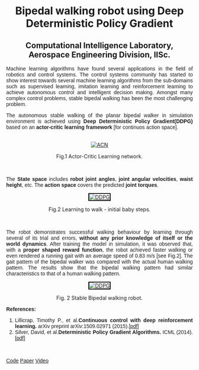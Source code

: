
<center><h1 class="rsection"><b>Bipedal walking robot using Deep Deterministic Policy Gradient</b></h1></center>

<center><h2><b>Computational Intelligence Laboratory, Aerospace Engineering Division, IISc.</b></h2></center>

<div class="container-fluid">
  <div class="row">
    <!-- <div class="col-md-6">
        <img class="rimg" src="{{ site.github.url }}/media/biped_trained.gif" />
    </div> -->
    <div class="col-md-12">
        <!-- <h3 class="rtitle"><b>Bipedal walking robot using Deep Deterministic Policy Gradient.</b></h3> -->
        <p style="text-align:justify; font-family: 'Merriweather', 'Hiragino Sans GB', 'Microsoft YaHei', 'WenQuanYi Micro Hei', sans-serif;">
        Machine learning algorithms have found several applications in the field of robotics and control systems. The control systems community has started to show interest towards several machine learning algorithms from the sub-domains such as supervised learning, imitation learning and reinforcement learning to achieve autonomous control and intelligent decision making. Amongst many complex control problems, stable bipedal walking has been the most challenging problem.</p> 
        <p style="text-align:justify; font-family: 'Merriweather', 'Hiragino Sans GB', 'Microsoft YaHei', 'WenQuanYi Micro Hei', sans-serif;">
        The autonomous stable walking of the planar bipedal walker in simulation environment is achieved using <strong>Deep Deterministic Policy Gradient(DDPG)</strong> based on an <strong>actor-critic learning framework</strong> [for continuos action space]. 
        </p>
        <br>
        <center>
            <div class="image-wrapper">
                <a class ="image-popup" href="https://nav74neet.github.io/media/blog/ac_network.jpg" title="ACN">
                    <img src="https://nav74neet.github.io/media/blog/ac_network.jpg" alt="ACN" align="middle">
                </a>
            <center>
                <p class="image-caption" style="font-size:14px; text-align: center;">
                    Fig.1 Actor-Critic Learning network.
                </p>
            </center>
            </div>
        </center>
        <br>
        <p style="text-align:justify; font-family: 'Merriweather', 'Hiragino Sans GB', 'Microsoft YaHei', 'WenQuanYi Micro Hei', sans-serif;">
        The <b>State space</b> includes <b>robot joint angles</b>, <b>joint angular velocities</b>, <b>waist height</b>, etc. The <b>action space</b> covers the predicted <b>joint torques</b>.</p>
        <p style="text-align:justify; font-family: 'Merriweather', 'Hiragino Sans GB', 'Microsoft YaHei', 'WenQuanYi Micro Hei', sans-serif;">
        <center>
            <div class="image-wrapper">
                <a class ="image-popup" href="https://nav74neet.github.io/media/biped_training.gif" title="DDPG">
                    <img src="https://nav74neet.github.io/media/biped_training.gif" alt="DDPG" style="border:2px solid black;" align="middle">
                </a>
            <center>
                <p class="image-caption" style="font-size:14px; text-align: center;">
                    Fig.2 Learning to walk - initial baby steps.
                </p>
            </center>
            </div>
        </center>
        <br>    
        <p style="text-align:justify; font-family: 'Merriweather', 'Hiragino Sans GB', 'Microsoft YaHei', 'WenQuanYi Micro Hei', sans-serif;">
        The robot demonstrates successful walking behaviour by learning through several of its trial and errors, <b>without any prior knowledge of itself or the world dynamics</b>. After training the model in simulation, it was observed that, with a <b>proper shaped reward function</b>, the robot achieved faster walking or even rendered a running gait with an average speed of 0.83 m/s [see Fig.2]. The gait pattern of the bipedal walker was compared with the actual human walking pattern. The results show that the bipedal walking pattern had similar characteristics to that of a human walking pattern.</p>
        <center>
            <div class="image-wrapper">
                <a class ="image-popup" href="https://nav74neet.github.io/media/trained.gif" title="DDPG">
                    <img src="https://nav74neet.github.io/media/trained.gif" alt="DDPG" style="border:2px solid black;" align="middle">
                </a>
            <center>
                <p class="image-caption" style="font-size:14px; text-align: center;">
                    Fig. 2 Stable Bipedal walking robot.
                </p>
            </center>
            </div>
        </center>
        <p style="text-align:justify; font-family: 'Merriweather', 'Hiragino Sans GB', 'Microsoft YaHei', 'WenQuanYi Micro Hei', sans-serif;">
            <b>References:</b> 
            <ol style="text-align:justify; font-family: 'Merriweather', 'Hiragino Sans GB', 'Microsoft YaHei', 'WenQuanYi Micro Hei', sans-serif;">
                <li>Lillicrap, Timothy P., et al.<b>Continuous control with deep reinforcement learning.</b> arXiv preprint arXiv:1509.02971 (2015).[<a href="https://arxiv.org/abs/1509.02971">pdf</a>]</li>
                <li>Silver, David, et al.<b>Deterministic Policy Gradient Algorithms.</b> ICML (2014).[<a href="http://proceedings.mlr.press/v32/silver14.pdf">pdf</a>]</li>
            </ol>
        </p>
        <br>
        <p style="text-align:justify; font-family: 'Merriweather', 'Hiragino Sans GB', 'Microsoft YaHei', 'WenQuanYi Micro Hei', sans-serif;">
        <a href="https://github.com/nav74neet/ddpg_biped" class="md-link btn-default btn rbtn">Code</a>
        <a href="https://arxiv.org/abs/1807.05924" class="md-link btn-default btn rbtn">Paper</a>
        <a href="https://www.youtube.com/watch?v=Q4N78P7cink" class="md-link btn-default btn rbtn">Video</a>
        </p>
    </div>

  </div>
</div>
<br>